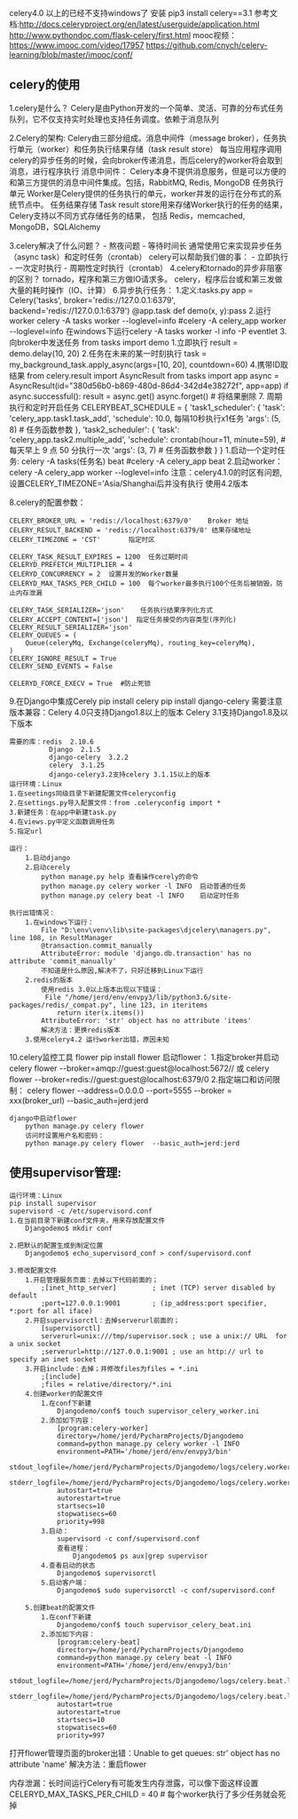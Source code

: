 celery4.0 以上的已经不支持windows了
安装 pip3 install celery==3.1
参考文档:http://docs.celeryproject.org/en/latest/userguide/application.html
         http://www.pythondoc.com/flask-celery/first.html
mooc视频：https://www.imooc.com/video/17957
          https://github.com/cnych/celery-learning/blob/master/imooc/conf/
## celery的使用
1.celery是什么？
    Celery是由Python开发的一个简单、灵活、可靠的分布式任务队列，它不仅支持实时处理也支持任务调度。依赖于消息队列

2.Celery的架构:
    Celery由三部分组成。消息中间件（message broker），任务执行单元（worker）和任务执行结果存储（task result store）
    每当应用程序调用celery的异步任务的时候，会向broker传递消息，而后celery的worker将会取到消息，进行程序执行
    消息中间件：
        Celery本身不提供消息服务，但是可以方便的和第三方提供的消息中间件集成。包括，RabbitMQ, Redis, MongoDB
    任务执行单元
        Worker是Celery提供的任务执行的单元，worker并发的运行在分布式的系统节点中。
    任务结果存储
        Task result store用来存储Worker执行的任务的结果，Celery支持以不同方式存储任务的结果，
        包括 Redis，memcached, MongoDB，SQLAlchemy

3.celery解决了什么问题？
        - 熬夜问题
        - 等待时间长
        通常使用它来实现异步任务（async task）和定时任务（crontab）
        celery可以帮助我们做的事：
        - 立即执行
        - 一次定时执行
        - 周期性定时执行（crontab）
4.celery和tornado的异步非阻塞的区别？
        tornado，程序和第三方做IO请求多。
        celery，程序后台或和第三发做大量的耗时操作（IO、计算）
6.异步执行任务：
        1.定义:tasks.py
            app = Celery('tasks', broker='redis://127.0.0.1:6379', backend='redis://127.0.0.1:6379')
            @app.task
            def demo(x, y):pass
        2.运行worker
            celery -A tasks worker --loglevel=info  #celery -A celery_app  worker --loglevel=info
            在windows下运行celery -A tasks worker  -l info -P eventlet
        3.向broker中发送任务
        from tasks import demo
        1.立即执行
            result = demo.delay(10, 20)
        2.任务在未来的某一时刻执行
        task = my_background_task.apply_async(args=[10, 20], countdown=60)
        4.携带ID取结果
            from celery.result import AsyncResult
            from tasks import app
            async = AsyncResult(id="380d56b0-b869-480d-86d4-342d4e38272f", app=app)
            if async.successful():
                result = async.get()
                async.forget() # 将结果删除
7. 周期执行和定时开启任务
           CELERYBEAT_SCHEDULE = {
                'task1_scheduler': {
                    'task': 'celery_app.task1.task_add',
                    'schedule': 10.0,  每隔10秒执行x1任务
                    'args': (5, 8)  # 任务函数参数
                },
                'task2_scheduler': {
                    'task': 'celery_app.task2.multiple_add',
                    'schedule': crontab(hour=11, minute=59),  # 每天早上 9 点 50 分执行一次
                    'args': (3, 7)  # 任务函数参数
                }
            }
        1.启动一个定时任务: celery -A tasks(任务名) beat  #celery -A celery_app  beat
        2.启动worker：celery -A celery_app  worker --loglevel=info
        注意：celery4.1.0的时区有问题,设置CELERY_TIMEZONE='Asia/Shanghai后并没有执行
              使用4.2版本


8.celery的配置参数：

    CELERY_BROKER_URL = 'redis://localhost:6379/0'    Broker 地址
    CELERY_RESULT_BACKEND = 'redis://localhost:6379/0' 结果存储地址
    CELERY_TIMEZONE = 'CST'       指定时区

    CELERY_TASK_RESULT_EXPIRES = 1200  任务过期时间
    CELERYD_PREFETCH_MULTIPLIER = 4
    CELERYD_CONCURRENCY = 2  设置并发的Worker数量
    CELERYD_MAX_TASKS_PER_CHILD = 100  每个worker最多执行100个任务后被销毁，防止内存泄漏

    CELERY_TASK_SERIALIZER='json'    任务执行结果序列化方式
    CELERY_ACCEPT_CONTENT=['json']  指定任务接受的内容类型(序列化)
    CELERY_RESULT_SERIALIZER='json'
    CELERY_QUEUES = (
        Queue(celeryMq, Exchange(celeryMq), routing_key=celeryMq),
    )
    CELERY_IGNORE_RESULT = True
    CELERY_SEND_EVENTS = False

    CELERYD_FORCE_EXECV = True  #防止死锁


9.在Django中集成Cerely
    pip install celery
    pip install django-celery
    需要注意版本兼容：Celery 4.0只支持Django1.8以上的版本
              Celery 3.1支持Django1.8及以下版本

    需要的库：redis  2.10.6
              Django  2.1.5
              django-celery  3.2.2
              celery  3.1.25
              django-celery3.2支持celery 3.1.15以上的版本
    运行环境：Linux
    1.在seetings同级目录下新建配置文件celeryconfig
    2.在settings.py导入配置文件：from .celeryconfig import *
    3.新建任务：在app中新建task.py
    4.在views.py中定义函数调用任务
    5.指定url

    运行：
        1.启动django
        2.启动cerely
            python manage.py help 查看操作cerely的命令
            python manage.py celery worker -l INFO  启动普通的任务
            python manage.py celery beat -l INFO    启动定时任务

    执行出错情况：
        1.在windows下运行：
            File "D:\env\venv\lib\site-packages\djcelery\managers.py", line 108, in ResultManager
            @transaction.commit_manually
            AttributeError: module 'django.db.transaction' has no attribute 'commit_manually'
            不知道是什么原因,解决不了，只好迁移到Linux下运行
        2.redis的版本
            使用redis 3.0以上版本出现以下错误：
             File "/home/jerd/env/envpy3/lib/python3.6/site-packages/redis/_compat.py", line 123, in iteritems
                return iter(x.items())
            AttributeError: 'str' object has no attribute 'items'
            解决方法：更换redis版本
        3.使用celery4.2 运行worker出错，原因未知

10.celery监控工具 flower
    pip install flower
    启动flower：
        1.指定broker并启动
            celery flower --broker=amqp://guest:guest@localhost:5672//  或
            celery flower --broker=redis://guest:guest@localhost:6379/0
        2.指定端口和访问限制：
            celery flower  --address=0.0.0.0 --port=5555 --broker = xxx(broker_url) --basic_auth=jerd:jerd

    django中启动flower
        python manage.py celery flower
        访问时设置用户名和密码：
        python manage.py celery flower  --basic_auth=jerd:jerd

## 使用supervisor管理:
    运行环境：Linux
    pip install supervisor
    supervisord -c /etc/supervisord.conf
    1.在当前目录下新建conf文件夹，用来存放配置文件
        Djangodemo$ mkdir conf

    2.把默认的配置生成到制定位置
        Djangodemo$ echo_supervisord_conf > conf/supervisord.conf

    3.修改配置文件
        1.开启管理服务页面：去掉以下代码前面的；
            ;[inet_http_server]         ; inet (TCP) server disabled by default
            ;port=127.0.0.1:9001        ; (ip_address:port specifier, *:port for all iface)
        2.开启supervisorctl：去掉serverurl前面的；
            [supervisorctl]
            serverurl=unix:///tmp/supervisor.sock ; use a unix:// URL  for a unix socket
            ;serverurl=http://127.0.0.1:9001 ; use an http:// url to specify an inet socket
        3.开启include：去掉；并修改files为files = *.ini
            ;[include]
            ;files = relative/directory/*.ini
        4.创建worker的配置文件
            1.在conf下新建
                Djangodemo/conf$ touch supervisor_celery_worker.ini
            2.添加如下内容：
                [program:celery-worker]
                directory=/home/jerd/PycharmProjects/Djangodemo
                command=python manage.py celery worker -l INFO
                environment=PATH='/home/jerd/env/envpy3/bin'
                stdout_logfile=/home/jerd/PycharmProjects/Djangodemo/logs/celery.worker.log
                stderr_logfile=/home/jerd/PycharmProjects/Djangodemo/logs/celery.worker.log
                autostart=true
                autorestart=true
                startsecs=10
                stopwatisecs=60
                priority=998
            3.启动：
                supervisord -c conf/supervisord.conf
                查看进程：
                    Djangodemo$ ps aux|grep supervisor
            4.查看启动的状态
                Djangodemo$ supervisorctl
            5.启动客户端：
                Djangodemo$ sudo supervisorctl -c conf/supervisord.conf

        5.创建beat的配置文件
            1.在conf下新建
                Djangodemo/conf$ touch supervisor_celery_beat.ini
            2.添加如下内容：
                [program:celery-beat]
                directory=/home/jerd/PycharmProjects/Djangodemo
                command=python manage.py celery beat -l INFO
                environment=PATH='/home/jerd/env/envpy3/bin'
                stdout_logfile=/home/jerd/PycharmProjects/Djangodemo/logs/celery.beat.log
                stderr_logfile=/home/jerd/PycharmProjects/Djangodemo/logs/celery.beat.log
                autostart=true
                autorestart=true
                startsecs=10
                stopwatisecs=60
                priority=997

打开flower管理页面的broker出错：Unable to get queues: str' object has no attribute 'name'
解决方法：重启flower


内存泄漏：长时间运行Celery有可能发生内存泄露，可以像下面这样设置
    CELERYD_MAX_TASKS_PER_CHILD = 40 # 每个worker执行了多少任务就会死掉

